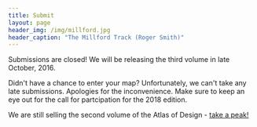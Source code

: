 ```yaml
---
title: Submit
layout: page
header_img: /img/millford.jpg
header_caption: "The Millford Track (Roger Smith)"
---
```


<div class="notification yellow">Submissions are closed! We will be releasing the third volume in late October, 2016.</div>

Didn't have a chance to enter your map? Unfortunately, we can't take any late submissions. Apologies for the inconvenience. Make sure to keep an eye out for the call for partcipation for the 2018 edition.

We are still selling the second volume of the Atlas of Design - <a href="/two">take a peak!</a>